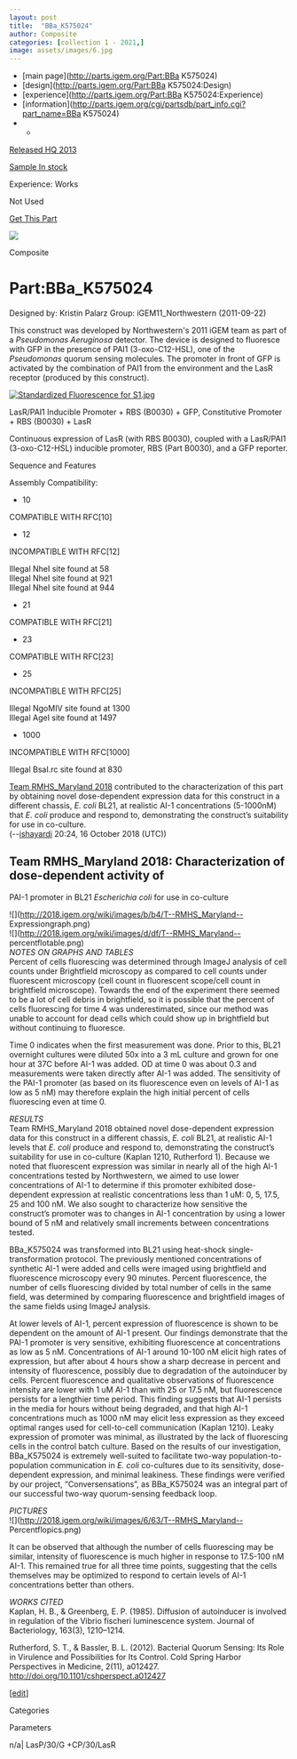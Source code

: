 ```yaml
---
layout: post
title:  "BBa_K575024"
author: Composite
categories: [collection 1 - 2021,] 
image: assets/images/6.jpg
---
```



  * [main page](http://parts.igem.org/Part:BBa K575024)
  * [design](http://parts.igem.org/Part:BBa K575024:Design)
  * [experience](http://parts.igem.org/Part:BBa K575024:Experience)
  * [information](http://parts.igem.org/cgi/partsdb/part_info.cgi?part_name=BBa K575024)
  *   * 

[Released HQ 2013](http://parts.igem.org/Help:Part_Status_Box)

[Sample In stock](http://parts.igem.org/Help:Part_Status_Box)

Experience: Works

Not Used

[ Get This Part](http://parts.igem.org/partsdb/get_part.cgi?part=BBa_K575024)

![](http://parts.igem.org/images/partbypart/icon_composite.png)

Composite

# Part:BBa_K575024

Designed by: Kristin Palarz   Group: iGEM11_Northwestern   (2011-09-22)

This construct was developed by Northwestern's 2011 iGEM team as part of a
_Pseudomonas Aeruginosa_ detector. The device is designed to fluoresce with
GFP in the presence of PAI1 (3-oxo-C12-HSL), one of the _Pseudomonas_ quorum
sensing molecules. The promoter in front of GFP is activated by the
combination of PAI1 from the environment and the LasR receptor (produced by
this construct).

[![Standardized Fluorescence for
S1.jpg](/wiki/images/f/f1/Standardized_Fluorescence_for_S1.jpg)](/File:Standardized_Fluorescence_for_S1.jpg)  
  
LasR/PAI1 Inducible Promoter + RBS (B0030) + GFP, Constitutive Promoter + RBS
(B0030) + LasR

Continuous expression of LasR (with RBS B0030), coupled with a LasR/PAI1
(3-oxo-C12-HSL) inducible promoter, RBS (Part B0030), and a GFP reporter.

Sequence and Features

  

Assembly Compatibility:

  * 10

COMPATIBLE WITH RFC[10]

  * 12

INCOMPATIBLE WITH RFC[12]

Illegal NheI site found at 58  
Illegal NheI site found at 921  
Illegal NheI site found at 944  

  * 21

COMPATIBLE WITH RFC[21]

  * 23

COMPATIBLE WITH RFC[23]

  * 25

INCOMPATIBLE WITH RFC[25]

Illegal NgoMIV site found at 1300  
Illegal AgeI site found at 1497  

  * 1000

INCOMPATIBLE WITH RFC[1000]

Illegal BsaI.rc site found at 830  

  

[Team RMHS_Maryland 2018](http://2018.igem.org/Team:RMHS_Maryland) contributed
to the characterization of this part by obtaining novel dose-dependent
expression data for this construct in a different chassis, _E. coli_ BL21, at
realistic AI-1 concentrations (5-1000nM) that _E. coli_ produce and respond
to, demonstrating the construct’s suitability for use in co-culture.  
(\--[ishayardi](/wiki/index.php?title=User:Ishayardi&action=edit&redlink=1
"User:Ishayardi \(page does not exist\)") 20:24, 16 October 2018 (UTC))

## Team RMHS_Maryland 2018: Characterization of dose-dependent activity of
PAI-1 promoter in BL21 _Escherichia coli_ for use in co-culture

![](http://2018.igem.org/wiki/images/b/b4/T--RMHS_Maryland--
Expressiongraph.png)  
![](http://2018.igem.org/wiki/images/d/df/T--RMHS_Maryland--
percentflotable.png)  
_NOTES ON GRAPHS AND TABLES_  
Percent of cells fluorescing was determined through ImageJ analysis of cell
counts under Brightfield microscopy as compared to cell counts under
fluorescent microscopy (cell count in fluorescent scope/cell count in
brightfield microscope). Towards the end of the experiment there seemed to be
a lot of cell debris in brightfield, so it is possible that the percent of
cells fluorescing for time 4 was underestimated, since our method was unable
to account for dead cells which could show up in brightfield but without
continuing to fluoresce.  
  
Time 0 indicates when the first measurement was done. Prior to this, BL21
overnight cultures were diluted 50x into a 3 mL culture and grown for one hour
at 37C before AI-1 was added. OD at time 0 was about 0.3 and measurements were
taken directly after AI-1 was added. The sensitivity of the PAI-1 promoter (as
based on its fluorescence even on levels of AI-1 as low as 5 nM) may therefore
explain the high initial percent of cells fluorescing even at time 0.  
  
_RESULTS_  
Team RMHS_Maryland 2018 obtained novel dose-dependent expression data for this
construct in a different chassis, _E. coli_ BL21, at realistic AI-1 levels
that _E. coli_ produce and respond to, demonstrating the construct’s
suitability for use in co-culture (Kaplan 1210, Rutherford 1). Because we
noted that fluorescent expression was similar in nearly all of the high AI-1
concentrations tested by Northwestern, we aimed to use lower concentrations of
AI-1 to determine if this promoter exhibited dose-dependent expression at
realistic concentrations less than 1 uM: 0, 5, 17.5, 25 and 100 nM. We also
sought to characterize how sensitive the construct’s promoter was to changes
in AI-1 concentration by using a lower bound of 5 nM and relatively small
increments between concentrations tested.  
  
BBa_K575024 was transformed into BL21 using heat-shock single-transformation
protocol. The previously mentioned concentrations of synthetic AI-1 were added
and cells were imaged using brightfield and fluorescence microscopy every 90
minutes. Percent fluorescence, the number of cells fluorescing divided by
total number of cells in the same field, was determined by comparing
fluorescence and brightfield images of the same fields using ImageJ analysis.  
  
At lower levels of AI-1, percent expression of fluorescence is shown to be
dependent on the amount of AI-1 present. Our findings demonstrate that the
PAI-1 promoter is very sensitive, exhibiting fluorescence at concentrations as
low as 5 nM. Concentrations of AI-1 around 10-100 nM elicit high rates of
expression, but after about 4 hours show a sharp decrease in percent and
intensity of fluorescence, possibly due to degradation of the autoinducer by
cells. Percent fluorescence and qualitative observations of fluorescence
intensity are lower with 1 uM AI-1 than with 25 or 17.5 nM, but fluorescence
persists for a lengthier time period. This finding suggests that AI-1 persists
in the media for hours without being degraded, and that high AI-1
concentrations much as 1000 nM may elicit less expression as they exceed
optimal ranges used for cell-to-cell communication (Kaplan 1210). Leaky
expression of promoter was minimal, as illustrated by the lack of fluorescing
cells in the control batch culture. Based on the results of our investigation,
BBa_K575024 is extremely well-suited to facilitate two-way population-to-
population communication in _E. coli_ co-cultures due to its sensitivity,
dose-dependent expression, and minimal leakiness. These findings were verified
by our project, “Conversensations”, as BBa_K575024 was an integral part of our
successful two-way quorum-sensing feedback loop.  
  
_PICTURES_  
![](http://2018.igem.org/wiki/images/6/63/T--RMHS_Maryland--
Percentflopics.png)  
  
It can be observed that although the number of cells fluorescing may be
similar, intensity of fluorescence is much higher in response to 17.5-100 nM
AI-1. This remained true for all three time points, suggesting that the cells
themselves may be optimized to respond to certain levels of AI-1
concentrations better than others.  
  
_WORKS CITED_  
Kaplan, H. B., & Greenberg, E. P. (1985). Diffusion of autoinducer is involved
in regulation of the Vibrio fischeri luminescence system. Journal of
Bacteriology, 163(3), 1210–1214.  
  
Rutherford, S. T., & Bassler, B. L. (2012). Bacterial Quorum Sensing: Its Role
in Virulence and Possibilities for Its Control. Cold Spring Harbor
Perspectives in Medicine, 2(11), a012427.
http://doi.org/10.1101/cshperspect.a012427

[[edit](http://parts.igem.org/partsdb/part_info.cgi?part_name=BBa_K575024)]

Categories

Parameters

n/a| LasP/30/G +CP/30/LasR

